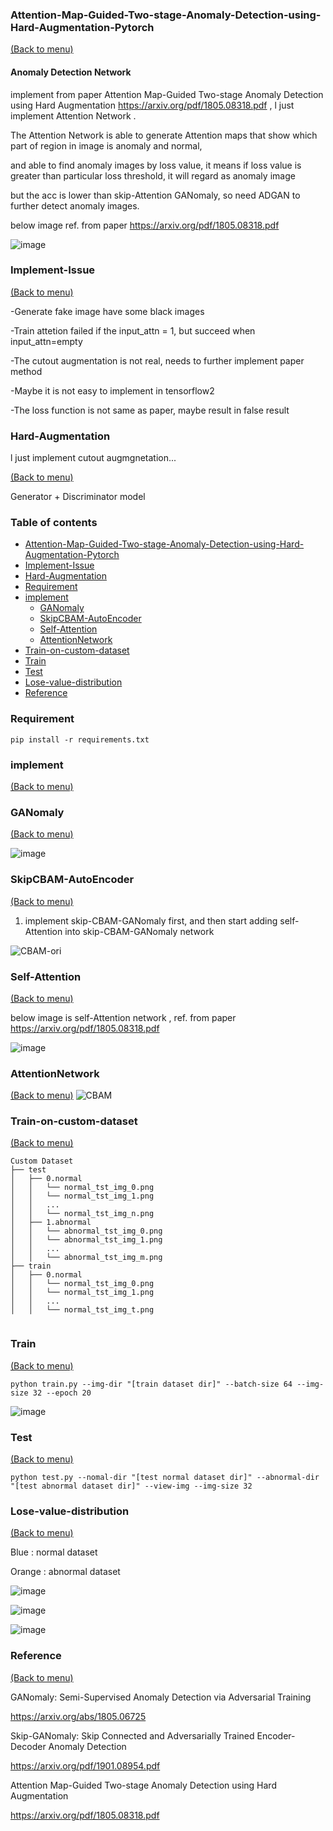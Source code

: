 ### Attention-Map-Guided-Two-stage-Anomaly-Detection-using-Hard-Augmentation-Pytorch
[(Back to menu)](#table-of-contents)

#### Anomaly Detection Network

implement from paper Attention Map-Guided Two-stage Anomaly Detection using Hard Augmentation https://arxiv.org/pdf/1805.08318.pdf , l just implement Attention Network
.

The Attention Network is able to generate Attention maps that show which part of region in image is anomaly and normal, 

and able to find anomaly images by loss value, it means if  loss value is greater than particular loss threshold, it will regard as anomaly image

but the acc is lower than skip-Attention GANomaly, so need ADGAN to further detect anomaly images.

below image ref. from paper https://arxiv.org/pdf/1805.08318.pdf

![image](https://user-images.githubusercontent.com/58428559/212247473-3b40b17c-c500-42df-a220-5066fa74d6dd.png)


### Implement-Issue

[(Back to menu)](#table-of-contents)

   -Generate fake image have some black images
   
   -Train attetion failed if the input_attn = 1, but succeed when input_attn=empty
   
   -The cutout augmentation  is not real, needs to further implement paper method
   
   -Maybe it is not easy to implement in tensorflow2 
   
   -The loss function is not same as paper, maybe result in false result

### Hard-Augmentation 
l just implement cutout augmgnetation...

[(Back to menu)](#table-of-contents)

Generator +  Discriminator model 


### Table of contents

<!-- After you have introduced your project, it is a good idea to add a **Table of contents** or **TOC** as **cool** people say it. This would make it easier for people to navigate through your README and find exactly what they are looking for.

Here is a sample TOC(*wow! such cool!*) that is actually the TOC for this README. -->

- [Attention-Map-Guided-Two-stage-Anomaly-Detection-using-Hard-Augmentation-Pytorch](#Attention-Map-Guided-Two-stage-Anomaly-Detection-using-Hard-Augmentation-Pytorch)
- [Implement-Issue](#Implement-Issue)
- [Hard-Augmentation](#Hard-Augmentation)
- [Requirement](#Requirement)
- [implement](#implement)
   - [GANomaly](#GANomaly)
   - [SkipCBAM-AutoEncoder](#SkipCBAM-AutoEncoder)
   - [Self-Attention](#Self-Attention)
   - [AttentionNetwork](#AttentionNetwork)
- [Train-on-custom-dataset](#Train-on-custom-dataset)
- [Train](#Train)
- [Test](#Test)
- [Lose-value-distribution](#Lose-value-distribution)
- [Reference](#Reference)
   
### Requirement
```
pip install -r requirements.txt
```

### implement 
[(Back to menu)](#table-of-contents)

### GANomaly
[(Back to menu)](#table-of-contents)

![image](https://user-images.githubusercontent.com/58428559/212457220-76619ce0-d6eb-457c-afec-c60a96ff5e49.png)


### SkipCBAM-AutoEncoder
[(Back to menu)](#table-of-contents)

1. implement skip-CBAM-GANomaly first, and then start adding self-Attention into skip-CBAM-GANomaly network

![CBAM-ori](https://user-images.githubusercontent.com/58428559/212244936-6fc7e821-f549-445d-85e7-d0bc6aaf9572.png)

### Self-Attention
[(Back to menu)](#table-of-contents)

below image is self-Attention network , ref. from paper https://arxiv.org/pdf/1805.08318.pdf

![image](https://user-images.githubusercontent.com/58428559/212248977-9d1689b4-b29c-4ff6-843d-b5ae95a55b07.png)



### AttentionNetwork
[(Back to menu)](#table-of-contents)
![CBAM](https://user-images.githubusercontent.com/58428559/212244779-9b757168-0ad9-4db2-8931-ddaaf776c38f.png)

### Train-on-custom-dataset
[(Back to menu)](#table-of-contents)

```
Custom Dataset
├── test
│   ├── 0.normal
│   │   └── normal_tst_img_0.png
│   │   └── normal_tst_img_1.png
│   │   ...
│   │   └── normal_tst_img_n.png
│   ├── 1.abnormal
│   │   └── abnormal_tst_img_0.png
│   │   └── abnormal_tst_img_1.png
│   │   ...
│   │   └── abnormal_tst_img_m.png
├── train
│   ├── 0.normal
│   │   └── normal_tst_img_0.png
│   │   └── normal_tst_img_1.png
│   │   ...
│   │   └── normal_tst_img_t.png


```

### Train
[(Back to menu)](#table-of-contents)
```
python train.py --img-dir "[train dataset dir]" --batch-size 64 --img-size 32 --epoch 20
```

![image](https://user-images.githubusercontent.com/58428559/212382881-93c31c83-413a-42c4-a11c-aa3ad9e66643.png)

### Test
[(Back to menu)](#table-of-contents)
```
python test.py --nomal-dir "[test normal dataset dir]" --abnormal-dir "[test abnormal dataset dir]" --view-img --img-size 32
```


### Lose-value-distribution
[(Back to menu)](#table-of-contents)

Blue : normal dataset

Orange : abnormal dataset


![image](https://user-images.githubusercontent.com/58428559/210168535-682bd748-df50-4935-a2ef-f67ad9e3a313.png)

![image](https://user-images.githubusercontent.com/58428559/210168526-8c657772-35b3-4d9d-a8ee-cf81aadc919d.png)

![image](https://user-images.githubusercontent.com/58428559/210168496-76ade09d-28a1-4900-b68b-65be4d80496e.png)




### Reference 
[(Back to menu)](#table-of-contents)

GANomaly: Semi-Supervised Anomaly Detection via Adversarial Training

https://arxiv.org/abs/1805.06725

Skip-GANomaly: Skip Connected and Adversarially Trained Encoder-Decoder Anomaly Detection

https://arxiv.org/pdf/1901.08954.pdf

Attention Map-Guided Two-stage Anomaly Detection using Hard Augmentation

https://arxiv.org/pdf/1805.08318.pdf


